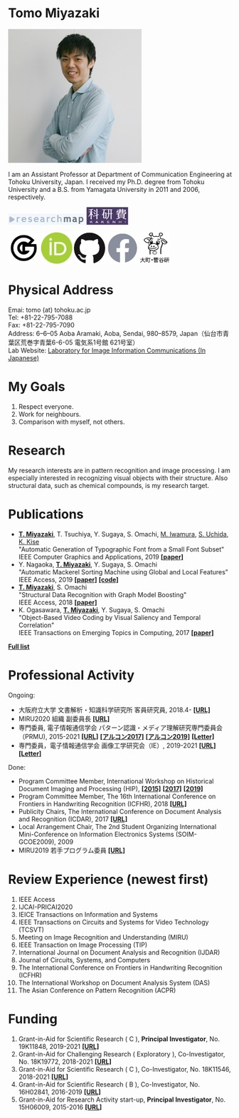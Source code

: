 # **Tomo Miyazaki**

<img src="./imgs/miyazaki.jpg" width=300 height=300 alt="Tomo Miyazaki">

I am an Assistant Professor at Department of Communication Engineering at Tohoku University, Japan. I received my Ph.D. degree from Tohoku University and a B.S. from Yamagata University in 2011 and 2006, respectively.

<a href="https://researchmap.jp/7000017763/"><img src="./imgs/researchmap.gif"></a>
<a href="https://nrid.nii.ac.jp/nrid/1000010755101/"><img src="./imgs/whiteKAKENHIlogoS_jp.jpg" height=40></a>

<a href="https://scholar.google.co.jp/citations?user=Utjz8l8AAAAJ&hl=ja"><img src="./imgs/google_96px.png" height=70></a>
<a href="https://orcid.org/0000-0001-5205-0542"><img src="./imgs/ORCIDiD_icon64x64.png" height=70></a>
<a href="https://github.com/tomomiyazaki"><img src="./imgs/GitHub-Mark-120px-plus.png" height=70></a>
<a href="https://www.facebook.com/tomo.miyazaki.16"><img src="./imgs/f_logo_RGB-Grey_58.png" height=70></a>
<a href="http://www.iic.ecei.tohoku.ac.jp/index.html"><img src="./imgs/iiclab-dark.png" height=70></a>


# Physical Address
Emai: tomo (at) tohoku.ac.jp  
Tel: +81-22-795-7088  
Fax: +81-22-795-7090  
Address: 6–6–05 Aoba Aramaki, Aoba, Sendai, 980–8579, Japan（仙台市青葉区荒巻字青葉6-6-05 電気系1号館 621号室）  
Lab Website: [Laboratory for Image Information Communications (In Japanese)](http://www.iic.ecei.tohoku.ac.jp/index.html)



# My Goals
1. Respect everyone.
1. Work for neighbours.
1. Comparison with myself, not others.  


# Research
My research interests are in pattern recognition and image processing.
I am especially interested in recognizing visual objects with their structure.
Also structural data, such as chemical compounds, is my research target.


# Publications
+ <u>**T. Miyazaki**</u>, T. Tsuchiya, Y. Sugaya, S. Omachi, [M. Iwamura](http://www.m.cs.osakafu-u.ac.jp/~masa/index-e_old.shtml), [S. Uchida](http://human.ait.kyushu-u.ac.jp/~uchida/index-e.html), [K. Kise](http://www.m.cs.osakafu-u.ac.jp/~kise/index_e.html)  
"Automatic Generation of Typographic Font from a Small Font Subset"  
IEEE Computer Graphics and Applications, 2019 [**[paper]**](https://doi.org/10.1109/MCG.2019.2931431)  
+ Y. Nagaoka, <u>**T. Miyazaki**</u>, Y. Sugaya,  S. Omachi  
"Automatic Mackerel Sorting Machine using Global and Local Features"  
IEEE Access, 2019 [**[paper]**](https://doi.org/10.1109/ACCESS.2019.2917554) [**[code]**](https://github.com/yoyoyo-yo/glcc-frcn.pytorch)  
+ <u>**T. Miyazaki**</u>, S. Omachi  
"Structural Data Recognition with Graph Model Boosting"  
IEEE Access, 2018 [**[paper]**](https://doi.org/10.1109/ACCESS.2018.2876860)  
+ K. Ogasawara, <u>**T. Miyazaki**</u>, Y. Sugaya, S. Omachi  
"Object-Based Video Coding by Visual Saliency and Temporal Correlation"  
IEEE Transactions on Emerging Topics in Computing, 2017 [**[paper]**](https://doi.org/10.1109/TETC.2017.2695640)

[**Full list**](./publications.html)



# Professional Activity
Ongoing:
- 大阪府立大学 文書解析・知識科学研究所 客員研究員, 2018.4- [**[URL]**](https://www.osakafu-u.ac.jp/academics/orp/21c/idaks/)
- MIRU2020 組織 副委員長 [**[URL]**](https://sites.google.com/view/miru2020/%E3%83%9B%E3%83%BC%E3%83%A0/%E5%A7%94%E5%93%A1?authuser=0)
- 専門委員, 電子情報通信学会 パターン認識・メディア理解研究専門委員会（PRMU), 2015-2021 [**[URL]**](http://www.ieice.org/iss/prmu/jpn/yakuin.html) [**[アルコン2017]**](https://sites.google.com/view/alcon2017prmu/) [**[アルコン2019]**](https://sites.google.com/view/alcon2019) [**[Letter]**](./imgs/Letter_PRMU.pdf)
- 専門委員，電子情報通信学会 画像工学研究会（IE）, 2019-2021 [**[URL]**](https://www.ieice.org/iss/ie/jpn/) [**[Letter]**](./imgs/Letter_IE.pdf)


Done:
- Program Committee Member, International Workshop on Historical Document Imaging and Processing (HIP), [**[2015]**](http://hip2015.irisa.fr/people/) [**[2017]**](http://events.unifr.ch/hip2017/people/)
[**[2019]**](https://www.primaresearch.org/hip2019/people)
- Program Committee Member, The 16th International Conference on
Frontiers in Handwriting Recognition (ICFHR), 2018 [**[URL]**](http://icfhr2018.org/organization.html)
- Publicity Chairs, The International Conference on Document Analysis and Recognition (ICDAR), 2017 [**[URL]**](http://u-pat.org/ICDAR2017/info_people.php)
- Local Arrangement Chair, The 2nd Student Organizing International Mini-Conference on Information Electronics
Systems (SOIM-GCOE2009), 2009
- MIRU2019 若手プログラム委員 [**[URL]**](http://cvim.ipsj.or.jp/MIRU2019/index.php?id=wakate-committee)


# Review Experience (newest first)
1. IEEE Access
1. IJCAI-PRICAI2020
1. IEICE Transactions on Information and Systems
1. IEEE Transactions on Circuits and Systems for Video Technology (TCSVT)
1. Meeting on Image Recognition and Understanding (MIRU)
1. IEEE Transaction on Image Processing (TIP)
1. International Journal on Document Analysis and Recognition (IJDAR)
1. Journal of Circuits, Systems, and Computers
1. The International Conference on Frontiers in Handwriting Recognition
(ICFHR)
1. The International Workshop on Document Analysis System (DAS)
1. The Asian Conference on Pattern Recognition (ACPR)


# Funding
1. Grant-in-Aid for Scientific Research ( C ), **Principal Investigator**, No. 19K11848, 2019-2021 [**[URL]**](https://kaken.nii.ac.jp/en/grant/KAKENHI-PROJECT-19K11848/)
1. Grant-in-Aid for Challenging Research ( Exploratory ), Co-Investigator, No. 18K19772, 2018-2021 [**[URL]**](https://kaken.nii.ac.jp/en/grant/KAKENHI-PROJECT-18K19772/)
1. Grant-in-Aid for Scientific Research ( C ), Co-Investigator, No. 18K11546, 2018-2021 [**[URL]**](https://kaken.nii.ac.jp/en/grant/KAKENHI-PROJECT-18K11546/)
1. Grant-in-Aid for Scientific Research ( B ), Co-Investigator, No. 16H02841, 2016-2019 [**[URL]**](https://kaken.nii.ac.jp/en/grant/KAKENHI-PROJECT-16H02841/)
1. Grant-in-Aid for Research Activity start-up, **Principal Investigator**, No. 15H06009, 2015-2016 [**[URL]**](https://kaken.nii.ac.jp/en/grant/KAKENHI-PROJECT-15H06009/)




<!--
1. 独立行政法人日本学術振興会, 科研費, 挑戦的研究()萌芽), 課題番号18K19772, 2018-
1. 独立行政法人日本学術振興会, 科研費, 基盤(B), 研究分担者, 課題番号16H02841, 2016-
1. 独立行政法人日本学術振興会, 科研費, 研究活動スタート支援, 研究代表者, 課題番号15H06009, 2015-2016
-->

<!--
# Reference
* [Grauman](http://www.cs.utexas.edu/~grauman/)
* [Greg](http://www.cs.sfu.ca/~mori/)
* [Alex burg](http://acberg.com/)
-->
